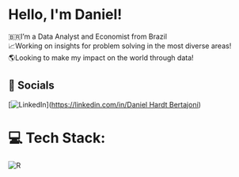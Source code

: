 # Hello, I'm Daniel!
🇧🇷I’m a Data Analyst and Economist from Brazil<br>📈Working on insights for problem solving in the most diverse areas!<br>🌎Looking to make my impact on the world through data!<br>


## 📱 Socials
[![LinkedIn](https://img.shields.io/badge/LinkedIn-%230077B5.svg?logo=linkedin&logoColor=white)]([https://linkedin.com/in/Daniel Hardt Bertajoni](https://www.linkedin.com/in/daniel-hardt-bertajoni-738842212/)) 

# 💻 Tech Stack:
![R](https://img.shields.io/badge/r-%23276DC3.svg?style=flat-square&logo=r&logoColor=white)

